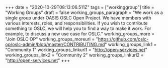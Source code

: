 +++
date = "2020-10-29T08:13:06.511Z"
tags = ["workinggroup"]
title = "Working Groups"
draft = false
working_groups_paragraph = "We work as a single group under OASIS OSLC Open Project. We have members with various interests, roles, and responsibilities. If you wish to contribute something to OSLC, we will help you to find a way to make it work. For example, to discuss a new use case for OSLC."
working_groups_more = "Join OSLC OP"
working_groups_moreurl = "https://github.com/oslc-op/oslc-admin/blob/master/CONTRIBUTING.md"
working_groups_link1 = "Community 1"
working_groups_linkurl1 = "http://open-services.net"
working_groups_link2 = "Community 2"
working_groups_linkurl2 = "http://open-services.net"
+++